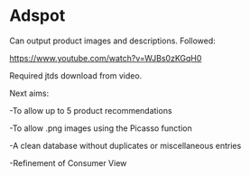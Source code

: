# Adspot


Can output product images and descriptions. Followed:

https://www.youtube.com/watch?v=WJBs0zKGqH0

Required jtds download from video.




Next aims:

-To allow up to 5 product recommendations

-To allow .png images using the Picasso function

-A clean database without duplicates or miscellaneous entries

-Refinement of Consumer View 






 

